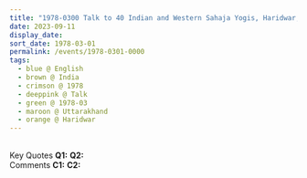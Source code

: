 ```yaml
---
title: "1978-0300 Talk to 40 Indian and Western Sahaja Yogis, Haridwar, Uttarakhand, India (date not OK)"
date: 2023-09-11
display_date: 
sort_date: 1978-03-01
permalink: /events/1978-0301-0000
tags:
  - blue @ English
  - brown @ India
  - crimson @ 1978
  - deeppink @ Talk
  - green @ 1978-03
  - maroon @ Uttarakhand
  - orange @ Haridwar
---
```


<br>

<wave-list>
  <list-title color="DarkSeaGreen" width="55">Key Quotes</list-title>
  <list-item color="BlanchedAlmond" width="280"><b>Q1:</b> <i></i></list-item>
  <list-item color="Lavender" width="280"><b>Q2:</b> <i></i></list-item>
</wave-list>

<br>

<wave-list>
  <list-title color="DarkSeaGreen" width="55">Comments</list-title>
  <list-item color="BlanchedAlmond" width="280"><b>C1:</b> <i></i></list-item>
  <list-item color="Lavender" width="280"><b>C2:</b> <i></i></list-item>
</wave-list>
